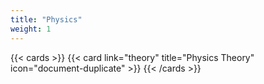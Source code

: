 ```yaml
---
title: "Physics"
weight: 1
---
```


{{< cards >}}
{{< card link="theory" title="Physics Theory" icon="document-duplicate" >}}
{{< /cards >}}
